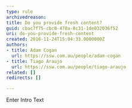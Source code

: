 ```yaml
---
type: rule
archivedreason: 
title: Do you provide fresh content?
guid: cbac7f75-cbc0-478a-8c31-1de032036f52
uri: do-you-provide-fresh-content
created: 2016-11-24T15:04:33.0000000Z
authors:
- title: Adam Cogan
  url: https://ssw.com.au/people/adam-cogan
- title: Tiago Araujo
  url: https://ssw.com.au/people/tiago-araujo
related: []
redirects: []

---
```



Enter Intro Text
<br><excerpt class='endintro'></excerpt><br>



